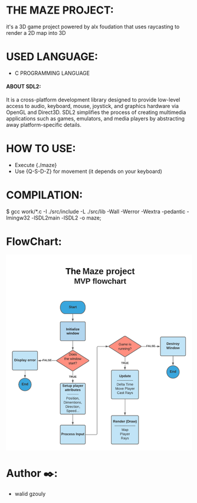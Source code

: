 # THE MAZE PROJECT:

 it's a 3D game project powered by alx foudation that uses raycasting to render a 2D map into 3D 

# USED LANGUAGE:

- C PROGRAMMING LANGUAGE
 
#### ABOUT SDL2:

It is a cross-platform development library designed to provide low-level access to audio, keyboard, mouse, joystick, and graphics hardware via OpenGL and Direct3D. SDL2 simplifies the process of creating multimedia applications such as games, emulators, and media players by abstracting away platform-specific details. 

# HOW TO USE:

- Execute {./maze} 
- Use {Q-S-D-Z} for movement (it depends on your keyboard) 

# COMPILATION:

$ gcc work/*.c -I ./src/include -L ./src/lib -Wall -Werror -Wextra -pedantic -lmingw32 -lSDL2main -lSDL2 -o maze;

# FlowChart:
![](image.png)

# Author ✒️:
- walid gzouly

